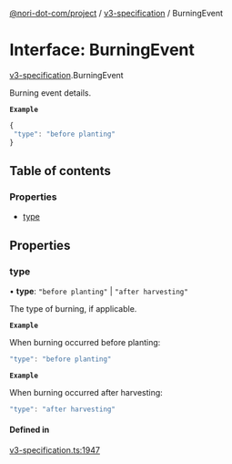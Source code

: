 [@nori-dot-com/project](../README.md) / [v3-specification](../modules/v3_specification.md) / BurningEvent

# Interface: BurningEvent

[v3-specification](../modules/v3_specification.md).BurningEvent

Burning event details.

**`Example`**

```js
{
 "type": "before planting"
}
```

## Table of contents

### Properties

- [type](v3_specification.BurningEvent.md#type)

## Properties

### type

• **type**: ``"before planting"`` \| ``"after harvesting"``

The type of burning, if applicable.

**`Example`**

<caption>When burning occurred before planting:</caption>

```js
"type": "before planting"
```

**`Example`**

<caption>When burning occurred after harvesting:</caption>

```js
"type": "after harvesting"
```

#### Defined in

[v3-specification.ts:1947](https://github.com/nori-dot-eco/nori-dot-com/blob/ba4a1c9/packages/project/src/v3-specification.ts#L1947)
